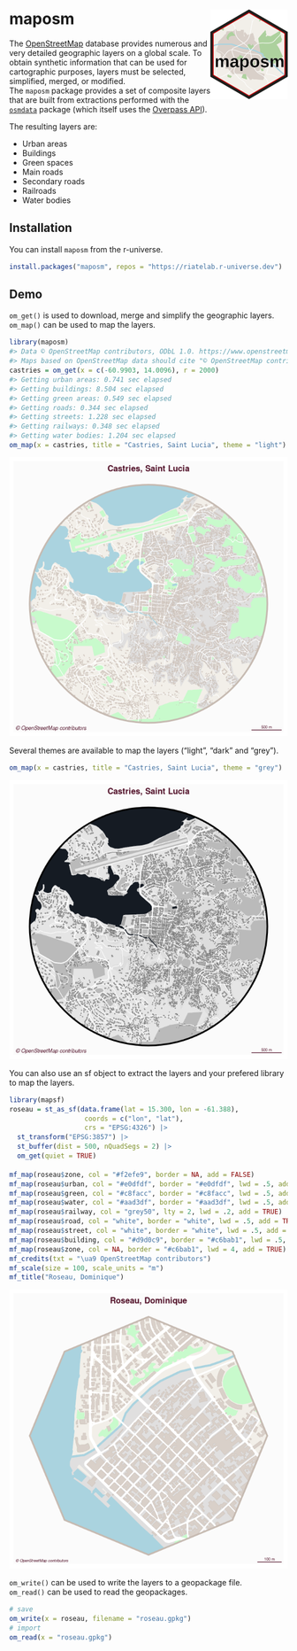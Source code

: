 
# maposm <img src="man/figures/logo.png" align="right" width="140"/>

The [OpenStreetMap](https://www.openstreetmap.org/) database provides
numerous and very detailed geographic layers on a global scale. To
obtain synthetic information that can be used for cartographic purposes,
layers must be selected, simplified, merged, or modified.  
The `maposm` package provides a set of composite layers that are built
from extractions performed with the
[`osmdata`](https://docs.ropensci.org/osmdata/) package (which itself
uses the [Overpass
API](https://wiki.openstreetmap.org/wiki/Overpass_API)).

The resulting layers are:

- Urban areas
- Buildings
- Green spaces
- Main roads
- Secondary roads
- Railroads
- Water bodies

## Installation

You can install `maposm` from the r-universe.

``` r
install.packages("maposm", repos = "https://riatelab.r-universe.dev")
```

## Demo

`om_get()` is used to download, merge and simplify the geographic
layers.  
`om_map()` can be used to map the layers.

``` r
library(maposm)
#> Data © OpenStreetMap contributors, ODbL 1.0. https://www.openstreetmap.org/copyright.
#> Maps based on OpenStreetMap data should cite "© OpenStreetMap contributors" as the data source.
castries = om_get(x = c(-60.9903, 14.0096), r = 2000)
#> Getting urban areas: 0.741 sec elapsed
#> Getting buildings: 8.504 sec elapsed
#> Getting green areas: 0.549 sec elapsed
#> Getting roads: 0.344 sec elapsed
#> Getting streets: 1.228 sec elapsed
#> Getting railways: 0.348 sec elapsed
#> Getting water bodies: 1.204 sec elapsed
om_map(x = castries, title = "Castries, Saint Lucia", theme = "light")
```

![](man/figures/README-example-1.png)<!-- -->

Several themes are available to map the layers (“light”, “dark” and
“grey”).

``` r
om_map(x = castries, title = "Castries, Saint Lucia", theme = "grey")
```

![](man/figures/README-example2-1.png)<!-- -->

You can also use an sf object to extract the layers and your prefered
library to map the layers.

``` r
library(mapsf)
roseau = st_as_sf(data.frame(lat = 15.300, lon = -61.388), 
                   coords = c("lon", "lat"), 
                   crs = "EPSG:4326") |>
  st_transform("EPSG:3857") |>
  st_buffer(dist = 500, nQuadSegs = 2) |> 
  om_get(quiet = TRUE)

mf_map(roseau$zone, col = "#f2efe9", border = NA, add = FALSE)
mf_map(roseau$urban, col = "#e0dfdf", border = "#e0dfdf", lwd = .5, add = TRUE)
mf_map(roseau$green, col = "#c8facc", border = "#c8facc", lwd = .5, add = TRUE)
mf_map(roseau$water, col = "#aad3df", border = "#aad3df", lwd = .5, add = TRUE)
mf_map(roseau$railway, col = "grey50", lty = 2, lwd = .2, add = TRUE)
mf_map(roseau$road, col = "white", border = "white", lwd = .5, add = TRUE)
mf_map(roseau$street, col = "white", border = "white", lwd = .5, add = TRUE)
mf_map(roseau$building, col = "#d9d0c9", border = "#c6bab1", lwd = .5, add = TRUE)
mf_map(roseau$zone, col = NA, border = "#c6bab1", lwd = 4, add = TRUE)
mf_credits(txt = "\ua9 OpenStreetMap contributors")
mf_scale(size = 100, scale_units = "m")
mf_title("Roseau, Dominique")
```

![](man/figures/README-example3-1.png)<!-- -->

`om_write()` can be used to write the layers to a geopackage file.  
`om_read()` can be used to read the geopackages.

``` r
# save
om_write(x = roseau, filename = "roseau.gpkg")
# import
om_read(x = "roseau.gpkg")
```
